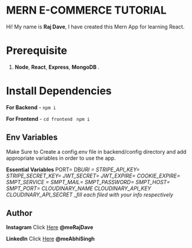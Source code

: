 # MERN E-COMMERCE TUTORIAL

Hi! My name is **Raj Dave**, I have created this Mern App for learning React.

# Prerequisite

1.  **Node**, **React**, **Express**, **MongoDB** .

# Install Dependencies

**For Backend** - `npm i`

**For Frontend** - `cd frontend` ` npm i`

## Env Variables

Make Sure to Create a config.env file in backend/config directory and add appropriate variables in order to use the app.

**Essential Variables**
PORT=
DB*URI =
STRIPE_API_KEY=
STRIPE_SECRET_KEY=
JWT_SECRET=
JWT_EXPIRE=
COOKIE_EXPIRE=
SMPT_SERVICE =
SMPT_MAIL=
SMPT_PASSWORD=
SMPT_HOST=
SMPT_PORT=
CLOUDINARY_NAME
CLOUDINARY_API_KEY
CLOUDINARY_API_SECRET
\_fill each filed with your info respectively*

## Author

**Instagram** Click [Here](https://www.instagram.com/meabhisingh) **@meRajDave**

**LinkedIn** Click [Here](www.linkedin.com/in/raj-dave-a61a30284) **@meAbhiSingh**
